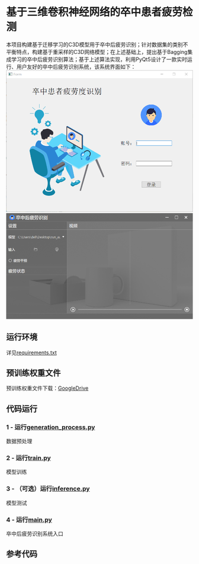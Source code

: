 # 基于三维卷积神经网络的卒中患者疲劳检测
本项目构建基于迁移学习的C3D模型用于卒中后疲劳识别；针对数据集的类别不平衡特点，构建基于重采样的C3D网络模型；在上述基础上，提出基于Bagging集成学习的卒中后疲劳识别算法；基于上述算法实现，利用PyQt5设计了一款实时运行、用户友好的卒中后疲劳识别系统，该系统界面如下：
![Image](imgs/用户登陆界面.png)
![Image](imgs/疲劳检测界面.png)
## 运行环境
详见[requirements.txt](requirements.txt)
## 预训练权重文件
预训练权重文件下载：[GoogleDrive](https://drive.google.com/file/d/1mdx4nfkFODHV8RXV8489CWlTY5yx1FK8/view?usp=drive_link)
## 代码运行
### 1 - 运行[generation_process.py](train/generation_process.py)
数据预处理
### 2 - 运行[train.py](train/train.py)
模型训练
### 3 - （可选）运行[inference.py](train/inference.py)
模型测试
### 4 - 运行[main.py](main.py)
卒中后疲劳识别系统入口
## 参考代码
